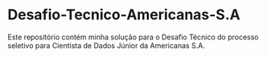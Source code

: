 # Desafio-Tecnico-Americanas-S.A
Este repositório contém minha solução para o Desafio Técnico do processo seletivo para Cientista de Dados Júnior da Americanas S.A.

